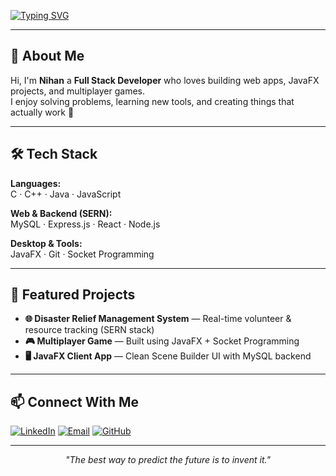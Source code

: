 <!-- Typing SVG Animation -->
[![Typing SVG](https://readme-typing-svg.demolab.com?font=Fira+Code&size=26&pause=1000&color=00BFFF&center=true&vCenter=true&width=900&lines=Hi+there%2C+I'm+Nihan+👋;Full+Stack+Developer+%7C+SERN+Stack;JavaFX+%7C+C%2FC%2B%2B;Always+Learning+and+Building+🚀)](https://git.io/typing-svg)

---

## 👋 About Me
Hi, I'm **Nihan**  a **Full Stack Developer** who loves building web apps, JavaFX projects, and multiplayer games.  
I enjoy solving problems, learning new tools, and creating things that actually work 🚀

---

## 🛠 Tech Stack
**Languages:**  
C · C++ · Java · JavaScript  

**Web & Backend (SERN):**  
MySQL · Express.js · React · Node.js  

**Desktop & Tools:**  
JavaFX · Git · Socket Programming  

---

## 📂 Featured Projects
- **🌐 Disaster Relief Management System** — Real-time volunteer & resource tracking (SERN stack)  
- **🎮 Multiplayer Game** — Built using JavaFX + Socket Programming  
- **🖥 JavaFX Client App** — Clean Scene Builder UI with MySQL backend  

---

## 📫 Connect With Me
[![LinkedIn](https://img.shields.io/badge/-LinkedIn-0077B5?style=flat&logo=linkedin&logoColor=white)](https://www.linkedin.com/in/al-farhan-nihan-71a9a8271/)
[![Email](https://img.shields.io/badge/-Email-D14836?style=flat&logo=gmail&logoColor=white)](mailto:alnihan196@gmail.com)
[![GitHub](https://img.shields.io/badge/-GitHub-181717?style=flat&logo=github&logoColor=white)](https://github.com/Nihan2609)

---

<p align="center"><i>"The best way to predict the future is to invent it."</i></p>
